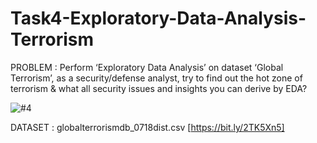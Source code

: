 # Task4-Exploratory-Data-Analysis-Terrorism
PROBLEM : Perform ‘Exploratory Data Analysis’ on dataset ‘Global Terrorism’, as a security/defense analyst, try to find out the hot zone of terrorism &amp; what all security issues and insights you can derive by EDA? 

![#4](https://user-images.githubusercontent.com/75872316/107848730-e334e900-6e1b-11eb-8da4-c693797bad7c.JPG)

DATASET : globalterrorismdb_0718dist.csv [https://bit.ly/2TK5Xn5]
